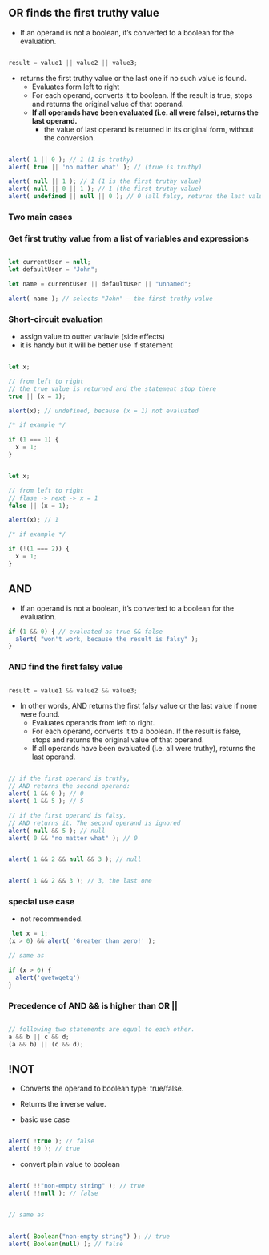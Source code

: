 
## OR finds the first truthy value
* If an operand is not a boolean, it’s converted to a boolean for the evaluation.

```js

result = value1 || value2 || value3;

```

* returns the first truthy value or the last one if no such value is found.
  * Evaluates form left to right
  * For each operand, converts it to boolean. If the result is true, stops and returns the original value of that operand.
  * **If all operands have been evaluated (i.e. all were false), returns the last operand.**
    * the value of last operand is returned in its original form, without the conversion.


```js

alert( 1 || 0 ); // 1 (1 is truthy)
alert( true || 'no matter what' ); // (true is truthy)

alert( null || 1 ); // 1 (1 is the first truthy value)
alert( null || 0 || 1 ); // 1 (the first truthy value)
alert( undefined || null || 0 ); // 0 (all falsy, returns the last value)

```

### Two main cases

### Get first truthy value from a list of variables and expressions

```js

let currentUser = null;
let defaultUser = "John";

let name = currentUser || defaultUser || "unnamed";

alert( name ); // selects "John" – the first truthy value

```

### Short-circuit evaluation
* assign value to outter variavle (side effects)
* it is handy but it will be better use if statement

```js

let x;

// from left to right
// the true value is returned and the statement stop there
true || (x = 1);

alert(x); // undefined, because (x = 1) not evaluated

/* if example */

if (1 === 1) {
  x = 1;
}

```

```js

let x;

// from left to right
// flase -> next -> x = 1
false || (x = 1);

alert(x); // 1

/* if example */

if (!(1 === 2)) {
  x = 1;
}

```


## AND
* If an operand is not a boolean, it’s converted to a boolean for the evaluation.

```js
if (1 && 0) { // evaluated as true && false
  alert( "won't work, because the result is falsy" );
}

```

### AND find the first falsy value

```js

result = value1 && value2 && value3;

```

* In other words, AND returns the first falsy value or the last value if none were found.
  * Evaluates operands from left to right.
  * For each operand, converts it to a boolean. If the result is false, stops and returns the original value of that operand.
  * If all operands have been evaluated (i.e. all were truthy), returns the last operand.


```js

// if the first operand is truthy,
// AND returns the second operand:
alert( 1 && 0 ); // 0
alert( 1 && 5 ); // 5

// if the first operand is falsy,
// AND returns it. The second operand is ignored
alert( null && 5 ); // null
alert( 0 && "no matter what" ); // 0
```

```js

alert( 1 && 2 && null && 3 ); // null

```


```js

alert( 1 && 2 && 3 ); // 3, the last one

```


### special use case
* not recommended.


```js
 let x = 1;
(x > 0) && alert( 'Greater than zero!' );

// same as

if (x > 0) {
  alert('qwetwqetq')
}

```

### Precedence of AND && is higher than OR ||

```js

// following two statements are equal to each other.
a && b || c && d;
(a && b) || (c && d);

```

## !NOT
* Converts the operand to boolean type: true/false.
* Returns the inverse value.

* basic use case

```js

alert( !true ); // false
alert( !0 ); // true

```

* convert plain value to boolean

```js

alert( !!"non-empty string" ); // true
alert( !!null ); // false


// same as


alert( Boolean("non-empty string") ); // true
alert( Boolean(null) ); // false

```
